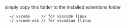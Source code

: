 simply copy this folder to the installed extentions folder
```console
  ~/.vscode     // for vsscode linux
  ~/.vscode-oss // for vscodium llinux
```
